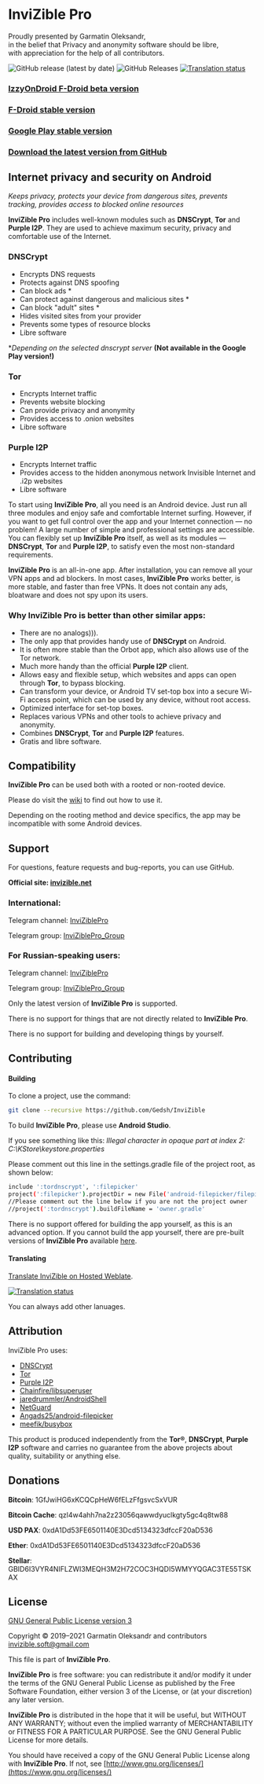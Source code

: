 # InviZible Pro

Proudly presented by Garmatin Oleksandr, \
in the belief that Privacy and anonymity software should be libre, \
with appreciation for the help of all contributors.

![GitHub release (latest by date)](https://img.shields.io/github/v/release/gedsh/invizible?style=plastic)
![GitHub Releases](https://img.shields.io/github/downloads/gedsh/invizible/latest/total?color=blue&style=plastic)
[![Translation status](https://hosted.weblate.org/widgets/invizible/-/invizible/svg-badge.svg)](https://hosted.weblate.org/engage/invizible/?utm_source=widget)

### [IzzyOnDroid F-Droid beta version](https://apt.izzysoft.de/fdroid/index/apk/pan.alexander.tordnscrypt)

### [F-Droid stable version](https://f-droid.org/packages/pan.alexander.tordnscrypt.stable/)

### [Google Play stable version](https://play.google.com/store/apps/details?id=pan.alexander.tordnscrypt.gp)

### [Download the latest version from GitHub](https://github.com/Gedsh/InviZible/releases/latest)

## Internet privacy and security on Android

*Keeps privacy, protects your device from dangerous sites, prevents tracking, provides access to blocked online resources*

**InviZible Pro** includes well-known modules such as **DNSCrypt**, **Tor** and **Purple I2P**.
They are used to achieve maximum security, privacy and comfortable use of the Internet.

### DNSCrypt
* Encrypts DNS requests
* Protects against DNS spoofing
* Can block ads *
* Can protect against dangerous and malicious sites *
* Can block "adult" sites *
* Hides visited sites from your provider
* Prevents some types of resource blocks
* Libre software

**Depending on the selected dnscrypt server*
**(Not available in the Google Play version!)**

### Tor
* Encrypts Internet traffic
* Prevents website blocking
* Can provide privacy and anonymity
* Provides access to .onion websites
* Libre software

### Purple I2P
* Encrypts Internet traffic
* Provides access to the hidden anonymous network Invisible Internet and .i2p websites
* Libre software

To start using **InviZible Pro**, all you need is an Android device.
Just run all three modules and enjoy safe and comfortable Internet surfing.
However, if you want to get full control over the app and your Internet connection — no problem!
A large number of simple and professional settings are accessible.
You can flexibly set up **InviZible Pro** itself, as well as its modules — **DNSCrypt**,
**Tor** and **Purple I2P**, to satisfy even the most non-standard requirements.

**InviZible Pro** is an all-in-one app.
 After installation, you can remove all your VPN apps and ad blockers.
 In most cases, **InviZible Pro** works better, is more stable, and faster than free VPNs.
 It does not contain any ads, bloatware and does not spy upon its users.
 
### Why InviZible Pro is better than other similar apps:
* There are no analogs))).
* The only app that provides handy use of **DNSCrypt** on Android.
* It is often more stable than the Orbot app, which also allows use of the Tor network.
* Much more handy than the official **Purple I2P** client.
* Allows easy and flexible setup, which websites and apps can open through **Tor**,
 to bypass blocking.
* Can transform your device, or Android TV set-top box into a secure Wi-Fi access point,
 which can be used by any device, without root access.
* Optimized interface for set-top boxes.
* Replaces various VPNs and other tools to achieve privacy and anonymity.
* Combines **DNSCrypt**, **Tor** and **Purple I2P** features.
* Gratis and libre software.

## Compatibility

**InviZible Pro** can be used both with a rooted or non-rooted device.

Please do visit the [wiki](https://github.com/Gedsh/InviZible/wiki) to find out how to use it.

Depending on the rooting method and device specifics, the app may be incompatible with some Android devices.

## Support

For questions, feature requests and bug-reports, you can use GitHub.

**Official site: [invizible.net](https://invizible.net)**

### International:
 
Telegram channel: [InviZiblePro](https://t.me/InviZiblePro)

Telegram group: [InviZiblePro_Group](https://t.me/InviZiblePro_Group)

### For Russian-speaking users:

Telegram channel: [InviZiblePro](https://t.me/InviZibleProRus)

Telegram group: [InviZiblePro_Group](https://t.me/InviZibleProRus_Group)

Only the latest version of **InviZible Pro** is supported.

There is no support for things that are not directly related to **InviZible Pro**.

There is no support for building and developing things by yourself.

## Contributing

#### Building
To clone a project, use the command:
```bash
git clone --recursive https://github.com/Gedsh/InviZible
```

To build **InviZible Pro**, please use **Android Studio**.

If you see something like this:
_Illegal character in opaque part at index 2: C:\KStore\keystore.properties_

Please comment out this line in the settings.gradle file of the project root, as shown below:

```bash
include ':tordnscrypt', ':filepicker'
project(':filepicker').projectDir = new File('android-filepicker/filepicker')
//Please comment out the line below if you are not the project owner
//project(':tordnscrypt').buildFileName = 'owner.gradle'
```

There is no support offered for building the app yourself, as this is an advanced option.
If you cannot build the app yourself, there are pre-built versions of **InviZible Pro** available [here](https://github.com/Gedsh/InviZible/releases/latest).

#### Translating

[Translate InviZible on Hosted Weblate](https://hosted.weblate.org/engage/invizible/).

[![Translation status](https://hosted.weblate.org/widgets/invizible/-/multi-auto.svg)](https://hosted.weblate.org/engage/invizible/?utm_source=widget)

You can always add other lanuages.

## Attribution

InviZible Pro uses:

* [DNSCrypt](https://github.com/jedisct1/dnscrypt-proxy)
* [Tor](https://www.torproject.org/)
* [Purple I2P](https://github.com/PurpleI2P/i2pd)
* [Chainfire/libsuperuser](https://github.com/Chainfire/libsuperuser)
* [jaredrummler/AndroidShell](https://github.com/jaredrummler/AndroidShell)
* [NetGuard](https://github.com/M66B/NetGuard)
* [Angads25/android-filepicker](https://github.com/Angads25/android-filepicker)
* [meefik/busybox](https://github.com/meefik/busybox)

This product is produced independently from the **Tor®**, **DNSCrypt**, **Purple I2P** software 
and carries no guarantee from the above projects about quality, suitability or anything else.

## Donations

**Bitcoin**: 1GfJwiHG6xKCQCpHeW6fELzFfgsvcSxVUR

**Bitcoin Cache**: qzl4w4ahh7na2z23056qawwdyuclkgty5gc4q8tw88

**USD PAX**: 0xdA1Dd53FE6501140E3Dcd5134323dfccF20aD536

**Ether**: 0xdA1Dd53FE6501140E3Dcd5134323dfccF20aD536

**Stellar**: GBID6I3VYR4NIFLZWI3MEQH3M2H72COC3HQDI5WMYYQGAC3TE55TSKAX

## License

[GNU General Public License version 3](https://www.gnu.org/licenses/gpl-3.0.txt)

Copyright © 2019–2021 Garmatin Oleksandr and contributors
invizible.soft@gmail.com

This file is part of **InviZible Pro**.

**InviZible Pro** is free software: you can redistribute it and/or modify it under the terms of the GNU General Public License as published by the Free Software Foundation, either version 3 of the License, or (at your discretion) any later version.

**InviZible Pro** is distributed in the hope that it will be useful, but WITHOUT ANY WARRANTY; without even the implied warranty of MERCHANTABILITY or FITNESS FOR A PARTICULAR PURPOSE. See the GNU General Public License for more details.

You should have received a copy of the GNU General Public License along with **InviZible Pro**. If not, see [http://www.gnu.org/licenses/](https://www.gnu.org/licenses/)
